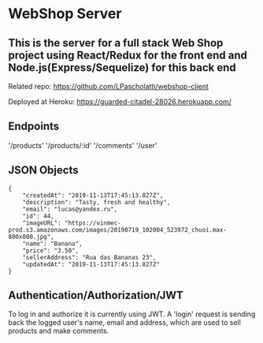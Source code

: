 # WebShop Server

## This is the server for a full stack Web Shop project using React/Redux for the front end and Node.js(Express/Sequelize) for this back end

Related repo: https://github.com/LPascholatti/webshop-client

Deployed at Heroku: https://guarded-citadel-28026.herokuapp.com/

## Endpoints

'/products'
'/products/:id'
'/comments'
'/user'

## JSON Objects

```
{
    "createdAt": "2019-11-13T17:45:13.827Z",
    "description": "Tasty, fresh and healthy",
    "email": "lucas@yandex.ru",
    "id": 44,
    "imageURL": "https://vinmec-prod.s3.amazonaws.com/images/20190719_102004_523972_chuoi.max-800x800.jpg",
    "name": "Banana",
    "price": "3.50",
    "sellerAddress": "Rua das Bananas 23",
    "updatedAt": "2019-11-13T17:45:13.827Z"
}
```

## Authentication/Authorization/JWT

To log in and authorize it is currently using JWT. A 'login' request is sending back the logged user's name, email and address, which are used to sell products and make comments.